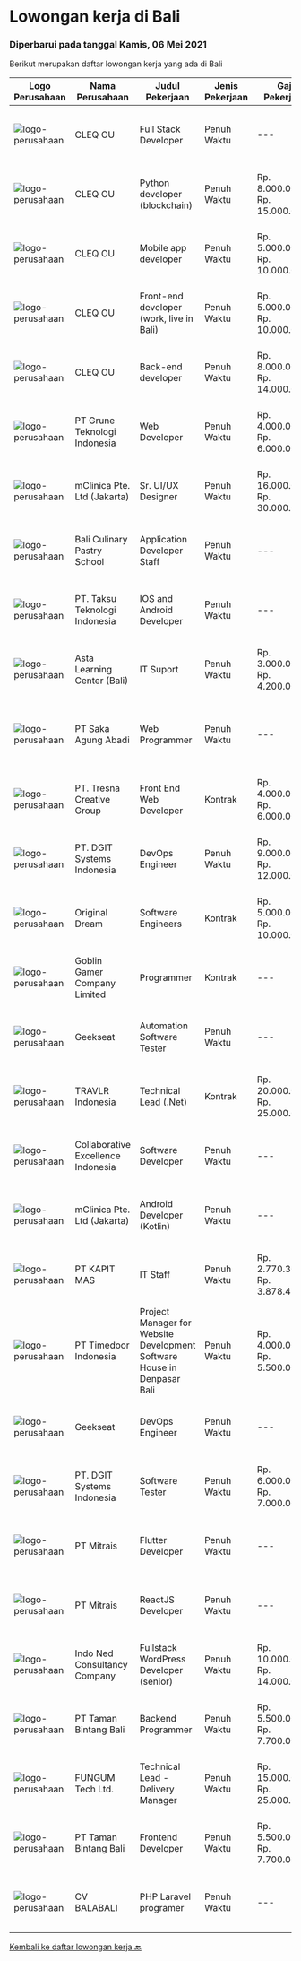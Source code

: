 
  # Lowongan kerja di Bali

  ### Diperbarui pada tanggal Kamis, 06 Mei 2021

  Berikut merupakan daftar lowongan kerja yang ada di Bali

  |Logo Perusahaan | Nama Perusahaan | Judul Pekerjaan | Jenis Pekerjaan | Gaji Pekerjaan | Lokasi | Deskripsi | Tanggal diunggah | Pranala |
  | -------------- | --------------- | --------------- | --------- | --------- | -------------- | ------- | ----------- | ----------- |
  |![logo-perusahaan](https://image-service-cdn.seek.com.au/8b74d54d6ee7885f907464ca2714223178d371a4/ee4dce1061f3f616224767ad58cb2fc751b8d2dc)|CLEQ OU|Full Stack Developer|Penuh Waktu|---|Badung|About ItsavirusItsavirus is a software company with offices in Bali, Singapore and Amsterdam. With a relative small group of people, we work on great...|Rabu, 05 Mei 2021|https://www.jobstreet.co.id/id/job/full-stack-developer-3511669?token=0~620908e1-46ac-4289-9c14-e9fd4599a374&sectionRank=1&jobId=jobstreet-id-job-3511669|
|![logo-perusahaan](https://image-service-cdn.seek.com.au/8b74d54d6ee7885f907464ca2714223178d371a4/ee4dce1061f3f616224767ad58cb2fc751b8d2dc)|CLEQ OU|Python developer (blockchain)|Penuh Waktu|Rp. 8.000.000-Rp. 15.000.000|Badung|About MelalieMelalie is a peer-to-peer (P2P) mobility marketplace. On the Melalie platform, people can rent vehicles from each other, without the need...|Rabu, 05 Mei 2021|https://www.jobstreet.co.id/id/job/python-developer-blockchain-3511531?token=0~620908e1-46ac-4289-9c14-e9fd4599a374&sectionRank=2&jobId=jobstreet-id-job-3511531|
|![logo-perusahaan](https://image-service-cdn.seek.com.au/8b74d54d6ee7885f907464ca2714223178d371a4/ee4dce1061f3f616224767ad58cb2fc751b8d2dc)|CLEQ OU|Mobile app developer|Penuh Waktu|Rp. 5.000.000-Rp. 10.000.000|Badung|About MelalieMelalie is a peer-to-peer (P2P) mobility marketplace. On the Melalie platform, people can rent vehicles from each other, without the need...|Rabu, 05 Mei 2021|https://www.jobstreet.co.id/id/job/mobile-app-developer-3511642?token=0~620908e1-46ac-4289-9c14-e9fd4599a374&sectionRank=3&jobId=jobstreet-id-job-3511642|
|![logo-perusahaan](https://image-service-cdn.seek.com.au/8b74d54d6ee7885f907464ca2714223178d371a4/ee4dce1061f3f616224767ad58cb2fc751b8d2dc)|CLEQ OU|Front-end developer (work, live in Bali)|Penuh Waktu|Rp. 5.000.000-Rp. 10.000.000|Badung|About ItsavirusItsavirus is a software company with offices in Bali, Singapore and Amsterdam. With a relative small group of people, we work on great...|Rabu, 05 Mei 2021|https://www.jobstreet.co.id/id/job/front-end-developer-work-live-in-bali-3511747?token=0~620908e1-46ac-4289-9c14-e9fd4599a374&sectionRank=4&jobId=jobstreet-id-job-3511747|
|![logo-perusahaan](https://image-service-cdn.seek.com.au/8b74d54d6ee7885f907464ca2714223178d371a4/ee4dce1061f3f616224767ad58cb2fc751b8d2dc)|CLEQ OU|Back-end developer|Penuh Waktu|Rp. 8.000.000-Rp. 14.000.000|Badung|About ItsavirusItsavirus is a software company with offices in Bali, Singapore and Amsterdam. With a relative small group of people, we work on great...|Rabu, 05 Mei 2021|https://www.jobstreet.co.id/id/job/back-end-developer-3511706?token=0~620908e1-46ac-4289-9c14-e9fd4599a374&sectionRank=5&jobId=jobstreet-id-job-3511706|
|![logo-perusahaan](https://image-service-cdn.seek.com.au/bce4433421cbd6d3fbcd407460c54cc5d2693753/ee4dce1061f3f616224767ad58cb2fc751b8d2dc)|PT Grune Teknologi Indonesia|Web Developer|Penuh Waktu|Rp. 4.000.000-Rp. 6.000.000|Denpasar|Job Descriptions: Write programming code, either from scratch or adapting from other source code to meet business requirements. Candidates can choose...|Rabu, 05 Mei 2021|https://www.jobstreet.co.id/id/job/web-developer-3512561?token=0~620908e1-46ac-4289-9c14-e9fd4599a374&sectionRank=6&jobId=jobstreet-id-job-3512561|
|![logo-perusahaan](https://image-service-cdn.seek.com.au/3eac216066c62f91a428474b55e86479f21be1b1/ee4dce1061f3f616224767ad58cb2fc751b8d2dc)|mClinica Pte. Ltd (Jakarta)|Sr. UI/UX Designer|Penuh Waktu|Rp. 16.000.000-Rp. 30.000.000|Bali|mClinica is hiring for a Sr. UI/UX Designer to support our growth regionally and globally. We are looking for a highly ambitious, dynamic individual...|Selasa, 04 Mei 2021|https://www.jobstreet.co.id/id/job/sr-ui-ux-designer-3523713?token=0~620908e1-46ac-4289-9c14-e9fd4599a374&sectionRank=7&jobId=jobstreet-id-job-3523713|
|![logo-perusahaan](https://image-service-cdn.seek.com.au/8961a559f213fca5f71e88e615a3ac7b42161a53/ee4dce1061f3f616224767ad58cb2fc751b8d2dc)|Bali Culinary Pastry School|Application Developer Staff|Penuh Waktu|---|Denpasar|Application developer (AD) team member in developing inhouse application. Working closely with AD supervisor to develop the application within...|Selasa, 04 Mei 2021|https://www.jobstreet.co.id/id/job/application-developer-staff-3511024?token=0~620908e1-46ac-4289-9c14-e9fd4599a374&sectionRank=8&jobId=jobstreet-id-job-3511024|
|![logo-perusahaan](https://image-service-cdn.seek.com.au/cdad7eadbef6a47d2c5b4d08a7c1b9886e8f7f8f/ee4dce1061f3f616224767ad58cb2fc751b8d2dc)|PT. Taksu Teknologi Indonesia|IOS and Android Developer|Penuh Waktu|---|Bali|Join Our Team, we are Hiring! We’re looking for a Dedicated also dynamic engineer to join us as a team to be in the position of iOS and Android...|Rabu, 05 Mei 2021|https://www.jobstreet.co.id/id/job/ios-and-android-developer-3517092?token=0~620908e1-46ac-4289-9c14-e9fd4599a374&sectionRank=9&jobId=jobstreet-id-job-3517092|
|![logo-perusahaan](https://us.123rf.com/450wm/pavelstasevich/pavelstasevich1811/pavelstasevich181101027/112815900-stock-vector-no-image-available-icon-flat-vector.jpg?ver=6)|Asta Learning Center (Bali)|IT Suport|Penuh Waktu|Rp. 3.000.000-Rp. 4.200.000|Denpasar|WE'RE HIRINGIT SupportKualifikasi : Usia maksimal 25 tahun Pendidikan Minimal D1/S1 (IT) Menguasai Programming , HTML , CSS, PHP, JavaScript, jQuery...|Rabu, 05 Mei 2021|https://www.jobstreet.co.id/id/job/it-suport-3524676?token=0~620908e1-46ac-4289-9c14-e9fd4599a374&sectionRank=10&jobId=jobstreet-id-job-3524676|
|![logo-perusahaan](https://image-service-cdn.seek.com.au/44d134cb33286cb092145d1999c47ce0a2607b7e/ee4dce1061f3f616224767ad58cb2fc751b8d2dc)|PT Saka Agung Abadi|Web Programmer|Penuh Waktu|---|Denpasar|Skill 1.	Pengembang aplikasi Full Stack (PHP/Laravel,MySQL/PostgreSQL,CSS Framework)2.	Mempunyai dasar pengetahuan dalam menggunakan JavaScript dan...|Minggu, 02 Mei 2021|https://www.jobstreet.co.id/id/job/web-programmer-3515121?token=0~620908e1-46ac-4289-9c14-e9fd4599a374&sectionRank=11&jobId=jobstreet-id-job-3515121|
|![logo-perusahaan](https://image-service-cdn.seek.com.au/a210762491c73cfce5d6ef0963b0b0de1bd6c69a/ee4dce1061f3f616224767ad58cb2fc751b8d2dc)|PT. Tresna Creative Group|Front End Web Developer|Kontrak|Rp. 4.000.000-Rp. 6.000.000|Bali|The Front End Developer will work alongside the Creative Director and/or Designers to help create websites, while at the same time, keeping the user...|Sabtu, 01 Mei 2021|https://www.jobstreet.co.id/id/job/front-end-web-developer-3509097?token=0~620908e1-46ac-4289-9c14-e9fd4599a374&sectionRank=12&jobId=jobstreet-id-job-3509097|
|![logo-perusahaan](https://image-service-cdn.seek.com.au/e93bc75036be941b9c3ff3a55670cb236457b0c4/ee4dce1061f3f616224767ad58cb2fc751b8d2dc)|PT. DGIT Systems Indonesia|DevOps Engineer|Penuh Waktu|Rp. 9.000.000-Rp. 12.000.000|Badung|DevOps Engineer The RoleWe are looking for a DevOps Engineer with excellent Linux system administration and management skills to support our teams...|Senin, 03 Mei 2021|https://www.jobstreet.co.id/id/job/devops-engineer-3522002?token=0~620908e1-46ac-4289-9c14-e9fd4599a374&sectionRank=13&jobId=jobstreet-id-job-3522002|
|![logo-perusahaan](https://image-service-cdn.seek.com.au/d3ae8e1874edee1c10187314a1bc1cb7c641c91e/ee4dce1061f3f616224767ad58cb2fc751b8d2dc)|Original Dream|Software Engineers|Kontrak|Rp. 5.000.000-Rp. 10.000.000|Badung|Smartmates is a Zoho consulting company with offices based in Bali. We help companies use Zoho apps for their business (see www.zoho.com). We're...|Sabtu, 01 Mei 2021|https://www.jobstreet.co.id/id/job/software-engineers-3509463?token=0~620908e1-46ac-4289-9c14-e9fd4599a374&sectionRank=14&jobId=jobstreet-id-job-3509463|
|![logo-perusahaan](https://image-service-cdn.seek.com.au/7f861876d94e0e8f123c58294c25a332f282e295/ee4dce1061f3f616224767ad58cb2fc751b8d2dc)|Goblin Gamer Company Limited|Programmer|Kontrak|---|Bali|Job HighlightsTo develop a logistic system for internal using web application / system.Software system development &amp; programming...|Sabtu, 01 Mei 2021|https://www.jobstreet.co.id/id/job/programmer-4545842/origin/my?token=0~620908e1-46ac-4289-9c14-e9fd4599a374&sectionRank=15&jobId=jobstreet-my-job-4545842|
|![logo-perusahaan](https://image-service-cdn.seek.com.au/961432dbd4f6f598e568bbe95a11411dce0703c4/ee4dce1061f3f616224767ad58cb2fc751b8d2dc)|Geekseat|Automation Software Tester|Penuh Waktu|---|Badung|We’re looking for an Outstanding Automation Software Tester to join our Awesome Engineering Team at Bali or Bandung.As an Automation Software Tester...|Sabtu, 01 Mei 2021|https://www.jobstreet.co.id/id/job/automation-software-tester-3508789?token=0~620908e1-46ac-4289-9c14-e9fd4599a374&sectionRank=16&jobId=jobstreet-id-job-3508789|
|![logo-perusahaan](https://image-service-cdn.seek.com.au/0b12a742ea945bde3fd751c06ca5f47bb2053690/ee4dce1061f3f616224767ad58cb2fc751b8d2dc)|TRAVLR Indonesia|Technical Lead (.Net)|Kontrak|Rp. 20.000.000-Rp. 25.000.000|Badung|Technical Lead (.NET)We are searching for an innovative Technical Lead to join our company. As the Technical Lead, you will oversee the company’s...|Senin, 03 Mei 2021|https://www.jobstreet.co.id/id/job/technical-lead-net-3521957?token=0~620908e1-46ac-4289-9c14-e9fd4599a374&sectionRank=17&jobId=jobstreet-id-job-3521957|
|![logo-perusahaan](https://image-service-cdn.seek.com.au/00c268b58ba99fc65b0b0108dd8e2d7068acfb74/ee4dce1061f3f616224767ad58cb2fc751b8d2dc)|Collaborative Excellence Indonesia|Software Developer|Penuh Waktu|---|Bali|Responsibilities: Design, coding, and testing of modules for various components of our product framework Capable of understanding and delivering...|Sabtu, 01 Mei 2021|https://www.jobstreet.co.id/id/job/software-developer-3509773?token=0~620908e1-46ac-4289-9c14-e9fd4599a374&sectionRank=18&jobId=jobstreet-id-job-3509773|
|![logo-perusahaan](https://image-service-cdn.seek.com.au/3eac216066c62f91a428474b55e86479f21be1b1/ee4dce1061f3f616224767ad58cb2fc751b8d2dc)|mClinica Pte. Ltd (Jakarta)|Android Developer (Kotlin)|Penuh Waktu|---|Bali|mClinica is hiring for a Senior Mobile Developer (Android) to serve our clients in Southeast Asia and support our growth regionally and globally. We...|Minggu, 02 Mei 2021|https://www.jobstreet.co.id/id/job/android-developer-kotlin-3509865?token=0~620908e1-46ac-4289-9c14-e9fd4599a374&sectionRank=19&jobId=jobstreet-id-job-3509865|
|![logo-perusahaan](https://image-service-cdn.seek.com.au/185f9bd0959da8f60a5c3e876cce59bc573ef7d8/ee4dce1061f3f616224767ad58cb2fc751b8d2dc)|PT KAPIT MAS|IT Staff|Penuh Waktu|Rp. 2.770.300-Rp. 3.878.420|Denpasar|· Candidate must possess at least Bachelor's Degree.· Required language(s): English.· At least 1 Year of working experience in the related field is...|Rabu, 28 April 2021|https://www.jobstreet.co.id/id/job/it-staff-3519030?token=0~620908e1-46ac-4289-9c14-e9fd4599a374&sectionRank=20&jobId=jobstreet-id-job-3519030|
|![logo-perusahaan](https://image-service-cdn.seek.com.au/6a4bab02b8ff094d0604859dad47a24f6448e298/ee4dce1061f3f616224767ad58cb2fc751b8d2dc)|PT Timedoor Indonesia|Project Manager for Website Development Software House in Denpasar Bali|Penuh Waktu|Rp. 4.000.000-Rp. 5.500.000|Bali|If you want to grow up yourself, Timedoor is one of the best places for your career. Our team has come from various culture. We welcome young people...|Kamis, 29 April 2021|https://www.jobstreet.co.id/id/job/project-manager-for-website-development-software-house-in-denpasar-bali-3506259?token=0~620908e1-46ac-4289-9c14-e9fd4599a374&sectionRank=21&jobId=jobstreet-id-job-3506259|
|![logo-perusahaan](https://image-service-cdn.seek.com.au/6ec369771236c060e2d7d7d46be9eee1432857a5/ee4dce1061f3f616224767ad58cb2fc751b8d2dc)|Geekseat|DevOps Engineer|Penuh Waktu|---|Denpasar|Have a seat with us!  The Company:  Geekseat has combined experiences more than 10 years in IT Industry. We value Work-Life Balance. You will work in...|Sabtu, 01 Mei 2021|https://www.jobstreet.co.id/id/job/devops-engineer-3508722?token=0~620908e1-46ac-4289-9c14-e9fd4599a374&sectionRank=22&jobId=jobstreet-id-job-3508722|
|![logo-perusahaan](https://image-service-cdn.seek.com.au/e93bc75036be941b9c3ff3a55670cb236457b0c4/ee4dce1061f3f616224767ad58cb2fc751b8d2dc)|PT. DGIT Systems Indonesia|Software Tester|Penuh Waktu|Rp. 6.000.000-Rp. 7.000.000|Bali|We believe work should be a fun development journey but the challenging one! Our great teams will support you to achieve that and delivering great...|Rabu, 28 April 2021|https://www.jobstreet.co.id/id/job/software-tester-3519365?token=0~620908e1-46ac-4289-9c14-e9fd4599a374&sectionRank=23&jobId=jobstreet-id-job-3519365|
|![logo-perusahaan](https://image-service-cdn.seek.com.au/873c75fc9ed6df00967320d343e4e2a794129d8b/ee4dce1061f3f616224767ad58cb2fc751b8d2dc)|PT Mitrais|Flutter Developer|Penuh Waktu|---|Bali|Build your Career with Mitrais !  We're looking for experienced Flutter Developer to be part of our team. What will you be doing?  Liase with...|Jumat, 30 April 2021|https://www.jobstreet.co.id/id/job/flutter-developer-3507780?token=0~620908e1-46ac-4289-9c14-e9fd4599a374&sectionRank=24&jobId=jobstreet-id-job-3507780|
|![logo-perusahaan](https://image-service-cdn.seek.com.au/873c75fc9ed6df00967320d343e4e2a794129d8b/ee4dce1061f3f616224767ad58cb2fc751b8d2dc)|PT Mitrais|ReactJS Developer|Penuh Waktu|---|Bali|We're urgently looking for experienced ReactJS Developers to be part of our team for an immediate start.Our client is a consultancy focused company...|Jumat, 30 April 2021|https://www.jobstreet.co.id/id/job/reactjs-developer-3521433?token=0~620908e1-46ac-4289-9c14-e9fd4599a374&sectionRank=25&jobId=jobstreet-id-job-3521433|
|![logo-perusahaan](https://image-service-cdn.seek.com.au/d473d21136c709a76b0e49af50136c3eb0e567f1/ee4dce1061f3f616224767ad58cb2fc751b8d2dc)|Indo Ned Consultancy Company|Fullstack WordPress Developer (senior)|Penuh Waktu|Rp. 10.000.000-Rp. 14.000.000|Bali|This job is not at IndoNed. You will be working for a Dutch company called U Digital (U B.V.) in Indonesia. U Digital is responsible for the selection...|Minggu, 02 Mei 2021|https://www.jobstreet.co.id/id/job/fullstack-wordpress-developer-senior-3515915?token=0~620908e1-46ac-4289-9c14-e9fd4599a374&sectionRank=26&jobId=jobstreet-id-job-3515915|
|![logo-perusahaan](https://image-service-cdn.seek.com.au/82703dd9c0d2bd37fd63be957cbdc90f26a15d6d/ee4dce1061f3f616224767ad58cb2fc751b8d2dc)|PT Taman Bintang Bali|Backend Programmer|Penuh Waktu|Rp. 5.500.000-Rp. 7.700.000|Badung|Requirements: 1 year doing backend using NodeJS using framework (Express, Nest, etc). Able to work with Typescript Language Good understanding of...|Kamis, 29 April 2021|https://www.jobstreet.co.id/id/job/backend-programmer-3520342?token=0~620908e1-46ac-4289-9c14-e9fd4599a374&sectionRank=27&jobId=jobstreet-id-job-3520342|
|![logo-perusahaan](https://us.123rf.com/450wm/pavelstasevich/pavelstasevich1811/pavelstasevich181101027/112815900-stock-vector-no-image-available-icon-flat-vector.jpg?ver=6)|FUNGUM Tech Ltd.|Technical Lead - Delivery Manager|Penuh Waktu|Rp. 15.000.000-Rp. 25.000.000|Bali|The Role: You will be an experienced project leader with a strong background in software development management and product release who thrives on...|Jumat, 30 April 2021|https://www.jobstreet.co.id/id/job/technical-lead-delivery-manager-3520883?token=0~620908e1-46ac-4289-9c14-e9fd4599a374&sectionRank=28&jobId=jobstreet-id-job-3520883|
|![logo-perusahaan](https://image-service-cdn.seek.com.au/82703dd9c0d2bd37fd63be957cbdc90f26a15d6d/ee4dce1061f3f616224767ad58cb2fc751b8d2dc)|PT Taman Bintang Bali|Frontend Developer|Penuh Waktu|Rp. 5.500.000-Rp. 7.700.000|Badung|Requirements: Minimum 1 year experience on related field Build a functioning and smooth front-end web application that interacts with our RESTful API...|Kamis, 29 April 2021|https://www.jobstreet.co.id/id/job/frontend-developer-3520286?token=0~620908e1-46ac-4289-9c14-e9fd4599a374&sectionRank=29&jobId=jobstreet-id-job-3520286|
|![logo-perusahaan](https://image-service-cdn.seek.com.au/51ad688143344492892d184eed2f9e0ee885dcc7/ee4dce1061f3f616224767ad58cb2fc751b8d2dc)|CV BALABALI|PHP Laravel programer|Penuh Waktu|---|Denpasar|We are a new tech company based in Denpasar (Bali) and Surabaya (East Java) with mostly experienced developers, providing solutions for local to...|Rabu, 28 April 2021|https://www.jobstreet.co.id/id/job/php-laravel-programer-3519146?token=0~620908e1-46ac-4289-9c14-e9fd4599a374&sectionRank=30&jobId=jobstreet-id-job-3519146|


  [Kembali ke daftar lowongan kerja 🔙](../README.md#daftar-lowongan-kerja)
  